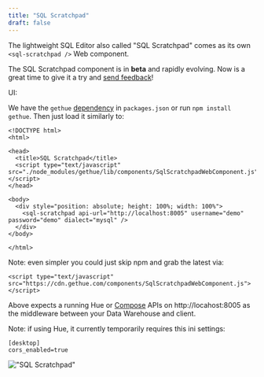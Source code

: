 ```yaml
---
title: "SQL Scratchpad"
draft: false
---
```


The lightweight SQL Editor also called "SQL Scratchpad" comes as its own `<sql-scratchpad />` Web component.

The SQL Scratchpad component is in **beta** and rapidly evolving. Now is a great time to give it a try and [send feedback](https://github.com/cloudera/hue/issues)!

UI:

We have the `gethue` [dependency](/developer/components/) in `packages.json` or run `npm install gethue`. Then just load it similarly to:

    <!DOCTYPE html>
    <html>

    <head>
      <title>SQL Scratchpad</title>
      <script type="text/javascript" src="./node_modules/gethue/lib/components/SqlScratchpadWebComponent.js"></script>
    </head>

    <body>
      <div style="position: absolute; height: 100%; width: 100%">
        <sql-scratchpad api-url="http://localhost:8005" username="demo" password="demo" dialect="mysql" />
      </div>
    </body>

    </html>

Note: even simpler you could just skip npm and grab the latest via:

    <script type="text/javascript" src="https://cdn.gethue.com/components/SqlScratchpadWebComponent.js"></script>


Above expects a running Hue or [Compose](https://github.com/gethue/compose) APIs on http://locahost:8005 as the middleware between your Data Warehouse and client.

Note: if using Hue, it currently temporarily requires this ini settings:

    [desktop]
    cors_enabled=true

!["SQL Scratchpad"](https://cdn.gethue.com/uploads/2021/05/sql-scratchpad-v0.5.png)
